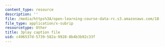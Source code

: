 ```yaml
---
content_type: resource
description: ''
file: /media/https%3A/open-learning-course-data-rc.s3.amazonaws.com/18-06sc-linear-algebra-fall-2011/c496537d5739582a99288b4b3b92c33f_13r9QY6cmjc.vtt
file_type: application/x-subrip
resourcetype: Other
title: 3play caption file
uid: c496537d-5739-582a-9928-8b4b3b92c33f
---
```

